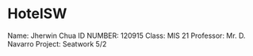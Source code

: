 HotelSW
=======
Name: Jherwin Chua
ID NUMBER: 120915
Class: MIS 21
Professor: Mr. D. Navarro
Project: Seatwork 5/2
